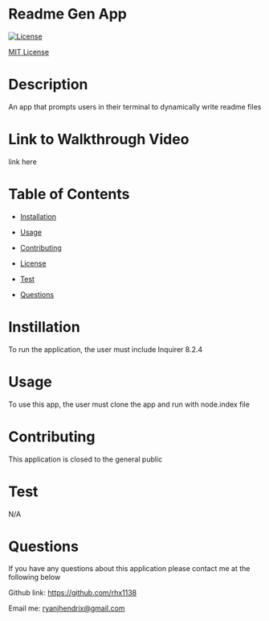 # Readme Gen App
 
  [![License](https://img.shields.io/badge/License-MIT-yellow.svg)](https://opensource.org/licenses/MIT)

  [MIT License](LICENSE.md)
 
  # Description
 
  An app that prompts users in their terminal to dynamically write readme files
 
  # Link to Walkthrough Video

  link here 

  # Table of Contents

  * [Installation](#installation)

  * [Usage](#usage)

  * [Contributing](#contributing)

  * [License](#license)

  * [Test](#test)

  * [Questions](#questions)



  # Instillation

  To run the application, the user must include Inquirer 8.2.4
 
  # Usage

   To use this app, the user must clone the app and run with node.index file
 
  # Contributing

  This application is closed to the general public
 
  # Test

  N/A
 
  # Questions

   If you have any questions about this application please contact me at the following below

  
  Github link: https://github.com/rhx1138

  Email me: ryanjhendrix@gmail.com
  